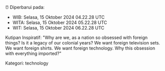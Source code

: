 ⏰ Diperbarui pada:
- WIB: Selasa, 15 Oktober 2024 04.22.28 UTC
- WITA: Selasa, 15 Oktober 2024 05.22.28 UTC
- WIT: Selasa, 15 Oktober 2024 06.22.28 UTC

Kutipan Inspiratif:
"Why are we, as a nation so obsessed with foreign things? Is it a legacy of our colonial years? We want foreign television sets. We want foreign shirts. We want foreign technology. Why this obsession with everything imported?"


Kategori: technology

